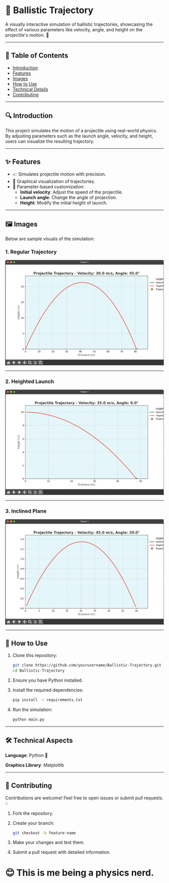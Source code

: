 # 🎯 Ballistic Trajectory

A visually interactive simulation of ballistic trajectories, showcasing the effect of various parameters like velocity, angle, and height on the projectile's motion. 🚀

---

## 📜 Table of Contents
- [Introduction](#introduction)
- [Features](#features)
- [Images](#images)
- [How to Use](#how-to-use)
- [Technical Details](#technical-details)
- [Contributing](#contributing)


---

## 🔍 Introduction
This project simulates the motion of a projectile using real-world physics. By adjusting parameters such as the launch angle, velocity, and height, users can visualize the resulting trajectory.

---

## ✨ Features
- 📈 Simulates projectile motion with precision.
- 🎨 Graphical visualization of trajectories.
- 🧮 Parameter-based customization:
  - **Initial velocity**: Adjust the speed of the projectile.
  - **Launch angle**: Change the angle of projection.
  - **Height**: Modify the initial height of launch.

---

## 🖼️ Images
Below are sample visuals of the simulation:

### 1. Regular Trajectory
![Regular Trajectory](./images/normal.png)

---

### 2. Heighted Launch
![Heighted Launch](./images/heighted.png)

---

### 3. Inclined Plane
![Inclined Plane](./images/incline.png)

---

## 🚀 How to Use
1. Clone this repository:
   ```bash
   git clone https://github.com/yourusername/Ballistic-Trajectory.git
   cd Ballistic-Trajectory
   
2. Ensure you have Python installed.

3. Install the required dependencies:
    ```bash
    pip install -r requirements.txt
    
4. Run the simulation:
    ```bash
    python main.py
    
---

## 🛠️ Technical Aspects
**Language**: Python 🐍

**Graphics Library**: Matplotlib

---

## 🤝 Contributing
Contributions are welcome! Feel free to open issues or submit pull requests. 💡

1. Fork the repository.


2. Create your branch:
    ```bash
    git checkout -b feature-name

3. Make your changes and test them.
4. Submit a pull request with detailed information.



# 😊 This is me being a physics nerd.
    
    
    
